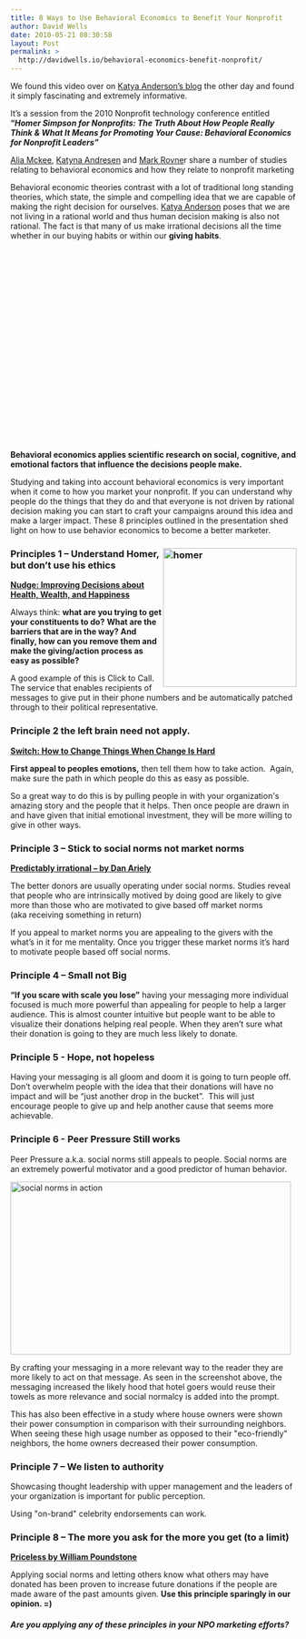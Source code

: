 ```yaml
---
title: 8 Ways to Use Behavioral Economics to Benefit Your Nonprofit
author: David Wells
date: 2010-05-21 08:30:58
layout: Post
permalink: >
  http://davidwells.io/behavioral-economics-benefit-nonprofit/
---
```


We found this video over on <a href="http://www.nonprofitmarketingblog.com/">Katya Anderson’s blog</a> the other day and found it simply fascinating and extremely informative.

It’s a session from the 2010 Nonprofit technology conference entitled <strong>“</strong><em><strong>Homer Simpson for Nonprofits: The Truth About How People Really Think &amp; What It Means for Promoting Your Cause: Behavioral Economics for Nonprofit Leaders”</strong></em>

<a href="http://seachangestrategies.com/blog/our-team/">Alia Mckee</a>, <a href="http://www.nonprofitmarketingblog.com/">Katyna Andresen</a> and <a href="http://seachangestrategies.com/blog/our-team/">Mark Rovne</a>r share a number of studies relating to behavioral economics and how they relate to nonprofit marketing

Behavioral economic theories contrast with a lot of traditional long standing theories, which state, the simple and compelling idea that we are capable of making the right decision for ourselves. <a href="https://www.ntenonline.org/eweb/DynamicPage.aspx?webcode=SpeakerDetail&amp;cst_id=000082246I">Katya Anderson</a> poses that we are not living in a rational world and thus human decision making is also not rational. The fact is that many of us make irrational decisions all the time whether in our buying habits or within our <strong>giving habits</strong>.

<object width="540" height="340" classid="clsid:d27cdb6e-ae6d-11cf-96b8-444553540000" codebase="http://download.macromedia.com/pub/shockwave/cabs/flash/swflash.cab#version=6,0,40,0"><param name="allowFullScreen" value="true" /><param name="allowscriptaccess" value="always" /><param name="src" value="http://www.youtube.com/v/I73DdPXlfbI&amp;hl=en_US&amp;fs=1&amp;" /><param name="allowfullscreen" value="true" /><embed width="540" height="340" type="application/x-shockwave-flash" src="http://www.youtube.com/v/I73DdPXlfbI&amp;hl=en_US&amp;fs=1&amp;" allowFullScreen="true" allowscriptaccess="always" allowfullscreen="true" /></object>

<strong>Behavioral economics applies scientific research on social, cognitive, and emotional factors that influence the decisions people make.</strong>

Studying and taking into account behavioral economics is very important when it come to how you market your nonprofit. If you can understand why people do the things that they do and that everyone is not driven by rational decision making you can start to craft your campaigns around this idea and make a larger impact. These 8 principles outlined in the presentation shed light on how to use behavior economics to become a better marketer.
<!--more-->
<h3><a href="http://www.davidwells.tv/wp-content/uploads/2010/05/homer1.png"><img style="display: inline; margin-left: 0px; margin-right: 0px; border: 0px;" title="homer" src="http://www.davidwells.tv/wp-content/uploads/2010/05/homer_thumb1.png" alt="homer" width="235" height="244" align="right" border="0" /></a> Principles 1 – Understand Homer, but don’t use his ethics</h3>
<strong><a href="http://en.wikipedia.org/wiki/Nudge_(book)">Nudge: Improving Decisions about Health, Wealth, and Happiness</a></strong>

Always think: <strong>what are you trying to get your constituents to do?</strong> <strong>What are the barriers that are in the way? And finally, how can you remove them and make the giving/action process as easy as possible?</strong>

A good example of this is Click to Call. The service that enables recipients of messages to give put in their phone numbers and be automatically patched through to their political representative.
<h3>Principle 2 the left brain need not apply.</h3>
<a href="http://www.chrisbrogan.com/switch-a-book-review/"><strong>Switch: How to Change Things When Change Is Hard</strong></a>

<strong>First appeal to peoples emotions,</strong> then tell them how to take action.  Again, make sure the path in which people do this as easy as possible.

So a great way to do this is by pulling people in with your organization's amazing story and the people that it helps. Then once people are drawn in and have given that initial emotional investment, they will be more willing to give in other ways.
<h3>Principle 3 – Stick to social norms not market norms</h3>
<a href="http://www.predictablyirrational.com/"><strong>Predictably irrational – by Dan Ariely</strong></a>

The better donors are usually operating under social norms. Studies reveal that people who are intrinsically motived by doing good are likely to give more than those who are motivated to give based off market norms (aka receiving something in return)

If you appeal to market norms you are appealing to the givers with the what’s in it for me mentality. Once you trigger these market norms it’s hard to motivate people based off social norms.
<h3>Principle 4 – Small not Big</h3>
<strong>“If you scare with scale you lose”</strong> having your messaging more individual focused is much more powerful than appealing for people to help a larger audience. This is almost counter intuitive but people want to be able to visualize their donations helping real people. When they aren’t sure what their donation is going to they are much less likely to donate.
<h3>Principle 5 - Hope, not hopeless</h3>
Having your messaging is all gloom and doom it is going to turn people off. Don’t overwhelm people with the idea that their donations will have no impact and will be “just another drop in the bucket”.  This will just encourage people to give up and help another cause that seems more achievable.

<h3>Principle 6 - Peer Pressure Still works</h3>

Peer Pressure a.k.a. social norms still appeals to people. Social norms are an extremely powerful motivator and a good predictor of human behavior.

<a href="http://www.davidwells.tv/wp-content/uploads/2010/05/socialnormsinaction1.png"><img style="display: inline; border-width: 0px;" title="social norms in action" src="http://www.davidwells.tv/wp-content/uploads/2010/05/socialnormsinaction_thumb1.png" alt="social norms in action" width="494" height="304" border="0" /></a>

By crafting your messaging in a more relevant way to the reader they are more likely to act on that message. As seen in the screenshot above, the messaging increased the likely hood that hotel goers would reuse their towels as more relevance and social normalcy is added into the prompt.

This has also been effective in a study where house owners were shown their power consumption in comparison with their surrounding neighbors. When seeing these high usage number as opposed to their "eco-friendly" neighbors, the home owners decreased their power consumption.

<h3>Principle 7 – We listen to authority</h3>

Showcasing thought leadership with upper management and the leaders of your organization is important for public perception.

Using "on-brand" celebrity endorsements can work.

<h3>Principle 8 – The more you ask for the more you get (to a limit)</h3>

<a href="http://www.core77.com/blog/book_reviews/book_review_priceless_by_william_poundstone_16250.asp"><strong>Priceless by William Poundstone</strong></a>

Applying social norms and letting others know what others may have donated has been proven to increase future donations if the people are made aware of the past amounts given. <strong>Use this principle sparingly in our opinion. =)</strong>
<h5>Are you applying any of these principles in your NPO marketing efforts?</h5>
